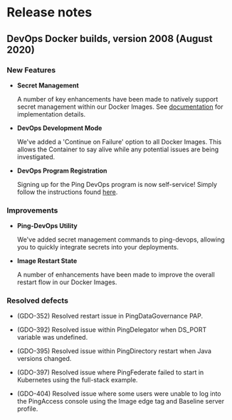 # Release notes

## DevOps Docker builds, version 2008 (August 2020)

### New Features

- **Secret Management**

  A number of key enhancements have been made to natively support secret management within our Docker Images. See [documentation](https://pingidentity-devops.gitbook.io/devops/config/usingvault) for implementation details.

- **DevOps Development Mode**

  We've added a 'Continue on Failure' option to all Docker Images. This allows the Container to say alive while any potential issues are being investigated.

- **DevOps Program Registration**

  Signing up for the Ping DevOps program is now self-service! Simply follow the instructions found [here](https://pingidentity-devops.gitbook.io/devops/getstarted/prod-license#obtaining-a-ping-identity-devops-user-and-key).

### Improvements

- **Ping-DevOps Utility**

  We've added secret management commands to ping-devops, allowing you to quickly integrate secrets into your deployments.

- **Image Restart State**

  A number of enhancements have been made to improve the overall restart flow in our Docker Images.

### Resolved defects

- (GDO-352) Resolved restart issue in PingDataGovernance PAP.

- (GDO-392) Resolved issue within PingDelegator when DS_PORT variable was undefined.

- (GDO-395) Resolved issue within PingDirectory restart when Java versions changed.

- (GDO-397) Resolved issue where PingFederate failed to start in Kubernetes using the full-stack example.

- (GDO-404) Resolved issue where some users were unable to log into the PingAccess console using the Image edge tag and Baseline server profile.

